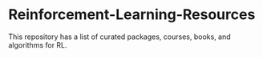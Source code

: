 # Reinforcement-Learning-Resources
This repository has a list of curated packages, courses, books, and algorithms for RL.
